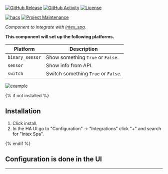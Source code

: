 [![GitHub Release][releases-shield]][releases]
[![GitHub Activity][commits-shield]][commits]
[![License][license-shield]][license]

[![hacs][hacsbadge]][hacs]
[![Project Maintenance][maintenance-shield]][user_profile]

_Component to integrate with [intex_spa][intex_spa]._

**This component will set up the following platforms.**

Platform | Description
-- | --
`binary_sensor` | Show something `True` or `False`.
`sensor` | Show info from API.
`switch` | Switch something `True` or `False`.

![example][exampleimg]

{% if not installed %}
## Installation

1. Click install.
1. In the HA UI go to "Configuration" -> "Integrations" click "+" and search for "Intex Spa".

{% endif %}


## Configuration is done in the UI

<!---->

***

[intex_spa]: https://github.com/mathieu-mp/homeassistant-intex-spa
[commits-shield]: https://img.shields.io/github/commit-activity/y/custom-components/intex_spa.svg?style=for-the-badge
[commits]: https://github.com/mathieu-mp/homeassistant-intex-spa/commits/master
[hacs]: https://hacs.xyz
[hacsbadge]: https://img.shields.io/badge/HACS-Custom-orange.svg?style=for-the-badge
[exampleimg]: example.png
[license]: https://github.com/mathieu-mp/homeassistant-intex-spa/blob/main/LICENSE
[license-shield]: https://img.shields.io/github/license/custom-components/intex_spa.svg?style=for-the-badge
[maintenance-shield]: https://img.shields.io/badge/maintainer-Joakim%20Sørensen%20%40ludeeus-blue.svg?style=for-the-badge
[releases-shield]: https://img.shields.io/github/release/custom-components/intex_spa.svg?style=for-the-badge
[releases]: https://github.com/mathieu-mp/homeassistant-intex-spa/releases
[user_profile]: https://github.com/ludeeus
